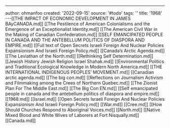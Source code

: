 ---
author: ohmanfoo
created: '2022-09-15'
source: '#todo'
tags: ''
title: '1968'
---[[THE IMPACT OF ECONOMIC DEVELOPMENT IN JAMES BAyCANADA.md]]
[[The Pestilence of American Colonialisms and the Emergence of an Exceptionalist Identity.md]]
[[The American Civil War in the Making of Canadian Confederation.md]]
[[SELF EMANCIPATED PEOPLE IN CANADA AND THE ANTEBELLUM POLITICS OF DIASPORA AND EMPIRE.md]]
[[Full text of Open Secrets Israeli Foreign And Nuclear Policies Expansionism And Israeli Foreign Policy.md]]
[[Canada’s Arctic Agenda.md]]
[[The Leviathan of the North.md]]
[[Rethinking Self Determination.md]]
[[Jewish History Jewish Religion Israel Shahak.md]]
[[Environmental Politics and Traditional Ecological Knowledge in Modern North America.md]]
[[THE INTERNATIONAL INDIGENOUS PEOPLES’ MOVEMENT.md]]
[[Canadian arctic agenda.md]]
[[The big con.md]]
[[Reflections on Journalism Activism and Filmmaking among the Crees of Northern Quebec.md]]
[[The Zionist Plan For The Middle East.md]]
[[The Big Con EN.md]]
[[Self emancipated people in canada and the antebellum politics of diaspora and empire.md]]
[[1968.md]]
[[Israel.md]]
[[Open Secrets Israeli Foreign And Nuclear Policies Expansionism And Israeli Foreign Policy.md]]
[[War.md]]
[[Cree.md]]
[[How Should Churches Respond to Aboriginal Voices.md]]
[[North.md]]
[[Native Mixed Blood and White Wives of Laborers at Fort Nisqually.md]]
[[Canada.md]]
